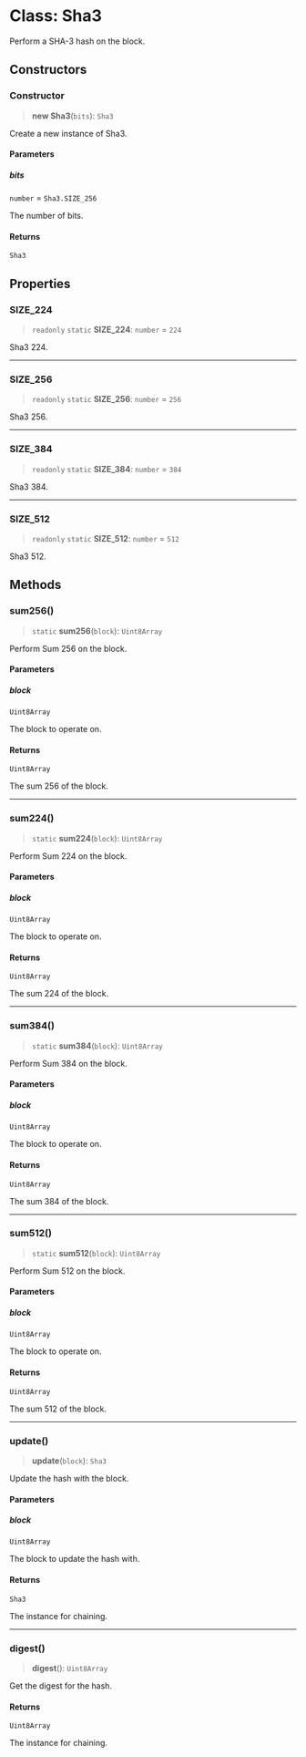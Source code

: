 # Class: Sha3

Perform a SHA-3 hash on the block.

## Constructors

### Constructor

> **new Sha3**(`bits`): `Sha3`

Create a new instance of Sha3.

#### Parameters

##### bits

`number` = `Sha3.SIZE_256`

The number of bits.

#### Returns

`Sha3`

## Properties

### SIZE\_224

> `readonly` `static` **SIZE\_224**: `number` = `224`

Sha3 224.

***

### SIZE\_256

> `readonly` `static` **SIZE\_256**: `number` = `256`

Sha3 256.

***

### SIZE\_384

> `readonly` `static` **SIZE\_384**: `number` = `384`

Sha3 384.

***

### SIZE\_512

> `readonly` `static` **SIZE\_512**: `number` = `512`

Sha3 512.

## Methods

### sum256()

> `static` **sum256**(`block`): `Uint8Array`

Perform Sum 256 on the block.

#### Parameters

##### block

`Uint8Array`

The block to operate on.

#### Returns

`Uint8Array`

The sum 256 of the block.

***

### sum224()

> `static` **sum224**(`block`): `Uint8Array`

Perform Sum 224 on the block.

#### Parameters

##### block

`Uint8Array`

The block to operate on.

#### Returns

`Uint8Array`

The sum 224 of the block.

***

### sum384()

> `static` **sum384**(`block`): `Uint8Array`

Perform Sum 384 on the block.

#### Parameters

##### block

`Uint8Array`

The block to operate on.

#### Returns

`Uint8Array`

The sum 384 of the block.

***

### sum512()

> `static` **sum512**(`block`): `Uint8Array`

Perform Sum 512 on the block.

#### Parameters

##### block

`Uint8Array`

The block to operate on.

#### Returns

`Uint8Array`

The sum 512 of the block.

***

### update()

> **update**(`block`): `Sha3`

Update the hash with the block.

#### Parameters

##### block

`Uint8Array`

The block to update the hash with.

#### Returns

`Sha3`

The instance for chaining.

***

### digest()

> **digest**(): `Uint8Array`

Get the digest for the hash.

#### Returns

`Uint8Array`

The instance for chaining.
